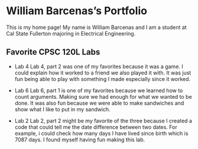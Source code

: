 
# William Barcenas’s Portfolio 

This is my home page! My name is William Barcenas and I am a student at Cal State Fullerton majoring in Electrical Engineering.

## Favorite CPSC 120L Labs
* Lab 4
Lab 4, part 2 was one of my favorites because it was a game. I could explain how it worked to a friend we also played it with. It was just fun being able to play with something I made especially since it worked. 

* Lab 6
Lab 6, part 1 is one of my favorites because we learned how to count arguments. Making sure we had enough for what we wanted to be done. It was also fun because we were able to make sandwiches and show what I like to put in my sandwich.


* Lab 2
Lab 2, part 2 might be my favorite of the three because I created a code that could tell me the date difference between two dates. For example, i could check how many days I have lived since birth which is 7087 days. I found myself having fun making this lab.
